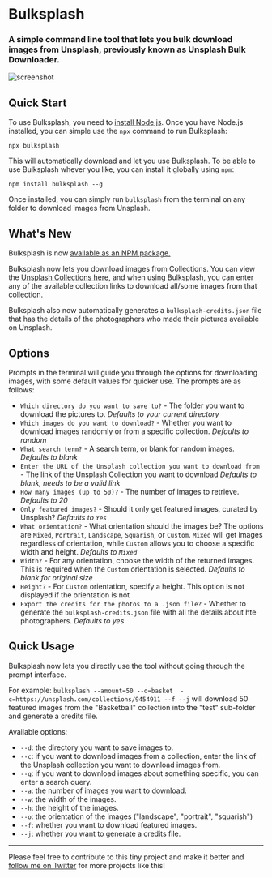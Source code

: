 # Bulksplash

### A simple command line tool that lets you bulk download images from Unsplash, previously known as Unsplash Bulk Downloader.

![screenshot](https://raw.githubusercontent.com/MehediH/Bulksplash/images/demo.gif)

## Quick Start

To use Bulksplash, you need to [install Node.js](https://nodejs.org/en/download/). Once you have Node.js installed, you can simple use the `npx` command to run Bulksplash:

`npx bulksplash`

This will automatically download and let you use Bulksplash. To be able to use Bulksplash whever you like, you can install it globally using `npm`:

`npm install bulksplash --g`

Once installed, you can simply run `bulksplash` from the terminal on any folder to download images from Unsplash. 

## What's New

Bulksplash is now [available as an NPM package.](https://www.npmjs.com/package/bulksplash)

Bulksplash now lets you download images from Collections. You can view the [Unsplash Collections here](https://unsplash.com/collections), and when using Bulksplash, you can enter any of the available collection links to download all/some images from that collection.

Bulksplash also now automatically generates a `bulksplash-credits.json` file that has the details of the photographers who made their pictures available on Unsplash. 


## Options

Prompts in the terminal will guide you through the options for downloading images, with some default values for quicker use. The prompts are as follows:

* `Which directory do you want to save to?` - The folder you want to download the pictures to. _Defaults to your current directory_
* `Which images do you want to download?` - Whether you want to download images randomly or from a specific collection. _Defaults to random_
* `What search term?` - A search term, or blank for random images. _Defaults to blank_
* `Enter the URL of the Unsplash collection you want to download from ` - The link of the Unsplash Collection you want to download _Defaults to blank, needs to be a valid link_
* `How many images (up to 50)?` - The number of images to retrieve. _Defaults to 20_
* `Only featured images?` - Should it only get featured images, curated by Unsplash? _Defaults to `Yes`_
* `What orientation?` - What orientation should the images be? The options are `Mixed`, `Portrait`, `Landscape`, `Squarish`, or `Custom`. `Mixed` will get images regardless of orientation, while `Custom` allows you to choose a specific width and height. _Defaults to `Mixed`_
* `Width?` - For any orientation, choose the width of the returned images. This is required when the `Custom` orientation is selected. _Defaults to blank for original size_
* `Height?` - For `Custom` orientation, specify a height. This option is not displayed if the orientation is not 
* `Export the credits for the photos to a .json file?` - Whether to generate the `bulksplash-credits.json` file with all the details about hte photographers. _Defaults to yes_

## Quick Usage

Bulksplash now lets you directly use the tool without going through the prompt interface. 

For example: `bulksplash --amount=50 --d=basket  -c=https://unsplash.com/collections/9454911 --f --j` will download 50 featured images from the "Basketball" collection into the "test" sub-folder and generate a credits file.

Available options:

* `--d`: the directory you want to save images to.
* `--c`: if you want to download images from a collection, enter the link of the Unsplash collection you want to download images from.
* `--q`: if you want to download images about something specific, you can enter a search query.
* `--a`: the number of images you want to download.
* `--w`: the width of the images.
* `--h`: the height of the images.
* `--o`: the orientation of the images ("landscape", "portrait", "squarish")
* `--f`: whether you want to download featured images.
* `--j`: whether you want to generate a credits file.
---

Please feel free to contribute to this tiny project and make it better and [follow me on Twitter](https://twitter.com/mehedih_) for more projects like this!
